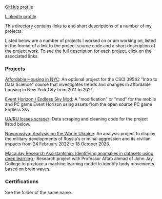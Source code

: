 [GitHub profile](https://github.com/JasonWu00)

[LinkedIn profile](https://www.linkedin.com/in/jason-wu-b47936271/)

This directory contains links to and short descriptions of a number of my projects.

Listed below are a number of projects I worked on or am working on, listed in the format of a link to the project source code and a short description of the project work. To see the full description for each project, click on the associated links.

### Projects

[Affordable Housing in NYC](https://jasonwu00.github.io/39542-research-project/): An optional project for the CSCI 39542 "Intro to Data Science" course that investigates trends and changes in affordable housing in New York City from 2011 to 2021.

[Event Horizon / Endless Sky Mod](https://jasonwu00.github.io/Event-Horizon-ES-Mod/): A "modification" or "mod" for the mobile and PC game Event Horizon using assets from the open source PC game Endless Sky.

[UA/RU losses scraper](https://github.com/JasonWu00/ua-ru-losses-scraper): Data scraping and cleaning code for the project listed below.

[Novorossiya: Analysis on the War in Ukraine](https://github.com/JasonWu00/ua-ru-vehicle-losses/): An analysis project to display the military developments of Russia's criminal aggression and its civilian impacts from 24 February 2022 to 18 October 2023.

[Macaulay Research Assistantship: Identifying anomalies in datasets using deep learning ](https://github.com/JasonWu00/macaulay-anomaly-research): Research project with Professor Aftab ahmad of John Jay College to produce a machine learning model to identify body movements based on brain waves.

### Certifications

See the folder of the same name.